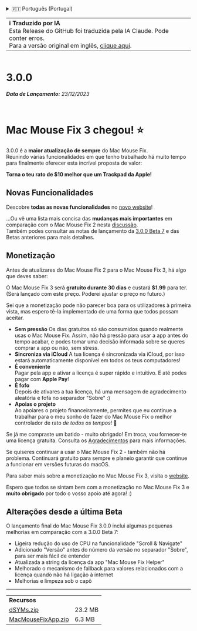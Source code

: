 <details>
<summary>🇵🇹 Português (Portugal)</summary>

[🇬🇧 English (GitHub)](https://github.com/noah-nuebling/mac-mouse-fix/releases/tag/3.0.0)\
[🇦🇩 Català](https://redirect.macmousefix.com/?target=mmf-release&tag=3.0.0&locale=ca)\
[🇩🇪 Deutsch](https://redirect.macmousefix.com/?target=mmf-release&tag=3.0.0&locale=de)\
[🇪🇸 Español](https://redirect.macmousefix.com/?target=mmf-release&tag=3.0.0&locale=es)\
[🇫🇷 Français](https://redirect.macmousefix.com/?target=mmf-release&tag=3.0.0&locale=fr)\
[🇮🇩 Indonesia](https://redirect.macmousefix.com/?target=mmf-release&tag=3.0.0&locale=id)\
[🇮🇹 Italiano](https://redirect.macmousefix.com/?target=mmf-release&tag=3.0.0&locale=it)\
[🇭🇺 Magyar](https://redirect.macmousefix.com/?target=mmf-release&tag=3.0.0&locale=hu)\
[🇳🇱 Nederlands](https://redirect.macmousefix.com/?target=mmf-release&tag=3.0.0&locale=nl)\
[🇵🇱 Polski](https://redirect.macmousefix.com/?target=mmf-release&tag=3.0.0&locale=pl)\
[🇧🇷 Português (Brasil)](https://redirect.macmousefix.com/?target=mmf-release&tag=3.0.0&locale=pt-BR)\
**🇵🇹 Português (Portugal)**\
[🇷🇴 Română](https://redirect.macmousefix.com/?target=mmf-release&tag=3.0.0&locale=ro)\
[🇸🇪 Svenska](https://redirect.macmousefix.com/?target=mmf-release&tag=3.0.0&locale=sv)\
[🇻🇳 Tiếng Việt](https://redirect.macmousefix.com/?target=mmf-release&tag=3.0.0&locale=vi)\
[🇹🇷 Türkçe](https://redirect.macmousefix.com/?target=mmf-release&tag=3.0.0&locale=tr)\
[🇨🇿 Čeština](https://redirect.macmousefix.com/?target=mmf-release&tag=3.0.0&locale=cs)\
[🇬🇷 Ελληνικά](https://redirect.macmousefix.com/?target=mmf-release&tag=3.0.0&locale=el)\
[🇷🇺 Русский](https://redirect.macmousefix.com/?target=mmf-release&tag=3.0.0&locale=ru)\
[🇺🇦 Українська](https://redirect.macmousefix.com/?target=mmf-release&tag=3.0.0&locale=uk)\
[🇮🇱 עברית](https://redirect.macmousefix.com/?target=mmf-release&tag=3.0.0&locale=he)\
[🇸🇦 العربية](https://redirect.macmousefix.com/?target=mmf-release&tag=3.0.0&locale=ar)\
[🇮🇳 हिन्दी](https://redirect.macmousefix.com/?target=mmf-release&tag=3.0.0&locale=hi)\
[🇹🇭 ไทย](https://redirect.macmousefix.com/?target=mmf-release&tag=3.0.0&locale=th)\
[🇨🇳 中文 (简体)](https://redirect.macmousefix.com/?target=mmf-release&tag=3.0.0&locale=zh-Hans)\
[🇨🇳 中文 (繁體)](https://redirect.macmousefix.com/?target=mmf-release&tag=3.0.0&locale=zh-Hant)\
[🇭🇰 中文（香港)](https://redirect.macmousefix.com/?target=mmf-release&tag=3.0.0&locale=zh-HK)\
[🇯🇵 日本語](https://redirect.macmousefix.com/?target=mmf-release&tag=3.0.0&locale=ja)\
[🇰🇷 한국어](https://redirect.macmousefix.com/?target=mmf-release&tag=3.0.0&locale=ko)\
[Help translate Mac Mouse Fix to different languages!](https://github.com/noah-nuebling/mac-mouse-fix/discussions/731)
</details>
<table align=><td>
<b>ℹ️ Traduzido por IA</b><br>
Esta Release do GitHub foi traduzida pela IA Claude. Pode conter erros.<br>
Para a versão original em inglês, <a href="https://github.com/noah-nuebling/mac-mouse-fix/releases/tag/3.0.0">clique aqui</a>.
</td></table>

<table></table>

# 3.0.0
***Data de Lançamento:** 23/12/2023*

<br>

# Mac Mouse Fix 3 chegou! ⭐️

3.0.0 é a **maior atualização de sempre** do Mac Mouse Fix.\
Reunindo várias funcionalidades em que tenho trabalhado há muito tempo para finalmente oferecer esta incrível proposta de valor:

**Torna o teu rato de $10 melhor que um Trackpad da Apple!**

## Novas Funcionalidades

Descobre **todas as novas funcionalidades** no [novo website](http://macmousefix.com/)!

...Ou vê uma lista mais concisa das **mudanças mais importantes** em comparação com o Mac Mouse Fix 2 nesta [discussão](https://github.com/noah-nuebling/mac-mouse-fix/discussions/743#discussioncomment-7938922).\
Também podes consultar as notas de lançamento da [3.0.0 Beta 7](https://redirect.macmousefix.com/?target=mmf-release&tag=3.0.0-Beta-7&locale=pt-PT) e das Betas anteriores para mais detalhes.

## Monetização

Antes de atualizares do Mac Mouse Fix 2 para o Mac Mouse Fix 3, há algo que deves saber:

O Mac Mouse Fix 3 será **gratuito durante 30 dias** e custará **$1.99** para ter.\
(Será lançado com este preço. Poderei ajustar o preço no futuro.)

Sei que a monetização pode não parecer boa para os utilizadores à primeira vista, mas espero tê-la implementado de uma forma que todos possam aceitar.

- **Sem pressão**
   Os dias gratuitos só são consumidos quando realmente usas o Mac Mouse Fix. Assim, não há pressão para usar a app antes do tempo acabar, e podes tomar uma decisão informada sobre se queres comprar a app ou não, sem stress.
- **Sincroniza via iCloud**
  A tua licença é sincronizada via iCloud, por isso estará automaticamente disponível em todos os teus computadores!
- **É conveniente**\
   Pagar pela app e ativar a licença é super rápido e intuitivo. E até podes pagar com **Apple Pay**!
- **É fofo**\
   Depois de ativares a tua licença, há uma mensagem de agradecimento aleatória e fofa no separador "Sobre" :)
- **Apoias o projeto**\
   Ao apoiares o projeto financeiramente, permites que eu continue a trabalhar para o meu sonho de fazer do Mac Mouse Fix o melhor controlador de rato *de todos os tempos*! 🚀

Se já me compraste um batido - muito obrigado! Em troca, vou fornecer-te uma licença gratuita. Consulta os [Agradecimentos](https://github.com/noah-nuebling/mac-mouse-fix/blob/master/Acknowledgements.md#-paypal-donations) para mais informações.

Se quiseres continuar a usar o Mac Mouse Fix 2 - também não há problema. Continuará gratuito para sempre e planeio garantir que continue a funcionar em versões futuras do macOS.

Para saber mais sobre a monetização no Mac Mouse Fix 3, visita o [website](https://macmousefix.com/#price).

Espero que todos se sintam bem com a monetização no Mac Mouse Fix 3 e **muito obrigado** por todo o vosso apoio até agora! :)

## Alterações desde a última Beta

O lançamento final do Mac Mouse Fix 3.0.0 inclui algumas pequenas melhorias em comparação com a 3.0.0 Beta 7:

- Ligeira redução do uso de CPU na funcionalidade "Scroll & Navigate"
- Adicionado "Versão" antes do número da versão no separador "Sobre", para ser mais fácil de entender
- Atualizada a string da licença da app "Mac Mouse Fix Helper"
- Melhorado o mecanismo de fallback para valores relacionados com a licença quando não há ligação à internet
- Melhorias e limpeza sob o capô

---

<table align="start">
<tr>
    <td colspan=2>
        <b>Recursos</b>
    </td>
</tr>
<tr>
    <td><a href="https://github.com/noah-nuebling/mac-mouse-fix/releases/download/3.0.0/dSYMs.zip">dSYMs.zip</a></td>
    <td>23.2 MB</td>
</tr>
<tr>
    <td><a href="https://github.com/noah-nuebling/mac-mouse-fix/releases/download/3.0.0/MacMouseFixApp.zip">MacMouseFixApp.zip</a></td>
    <td>6.3 MB</td>
</tr>
</table>